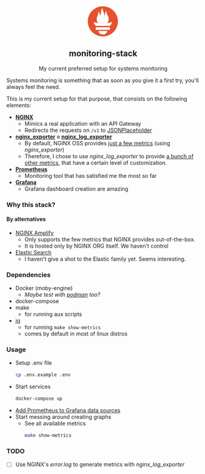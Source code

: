 <p align="center"><img src=".github/prometheus_logo.svg" width="80"/></p>
<h2 align="center">monitoring-stack</h2>
<p align="center">My current preferred setup for systems monitoring</p> 

Systems monitoring is something that as soon as you give it a first try, you'll always feel the need.

This is my current setup for that purpose, that consists on the following elements:

- **[NGINX](https://nginx.org/en/)**
  - Mimics a real application with an API Gateway
  - Redirects the requests on `/v1` to [JSONPlaceholder](https://jsonplaceholder.typicode.com/)
- **[nginx_exporter](https://github.com/nginxinc/nginx-prometheus-exporter)** e **[nginx_log_exporter](https://github.com/martin-helmich/prometheus-nginxlog-exporter)**
  - By default, NGINX OSS provides [just a few metrics](https://github.com/nginxinc/nginx-prometheus-exporter#metrics-for-nginx-oss) (using *nginx_exporter*)
  - Therefore, I chose to use *nginx_log_exporter* to provide [a bunch of other metrics](https://github.com/martin-helmich/prometheus-nginxlog-exporter#collected-metrics), that have a certain level of customization.
- **[Prometheus](https://prometheus.io/)**
  - Monitoring tool that has satisfied me the most so far
- **[Grafana](https://grafana.com/oss/grafana/)**
  - Grafana dashboard creation are amazing

### Why this stack?

#### By alternatives

- [NGINX Amplify](https://amplify.nginx.com)
  - Only supports the few metrics that NGINX provides out-of-the-box.
  - It is hosted only by NGINX ORG itself. We haven't control 
- [Elastic Search](https://www.elastic.co/pt/what-is/elasticsearch-monitoring)
  - I haven't give a shot to the Elastic family yet. Seems interesting.

### Dependencies

- Docker (moby-engine)
  - _Maybe test with [podman](https://github.com/containers/podman) too?_ 
- docker-compose
- make 
  - for running aux scripts
- [jq](https://stedolan.github.io/jq/)
  - for running `make show-metrics`
  - comes by default in most of linux distros

### Usage

- Setup .env file
  ```bash
  cp .env.example .env
  ```
- Start services
  ```bash
  docker-compose up
  ```
- [Add Prometheus to Grafana data sources](https://grafana.com/docs/grafana/latest/datasources/prometheus/)
- Start messing around creating graphs
  - See all available metrics 
    ```bash
    make show-metrics
    ```

### TODO

- [ ] Use NGINX's _error.log_ to generate metrics with *nginx_log_exporter*

